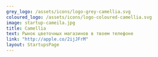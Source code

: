 ```yaml
---
grey_logo: /assets/icons/logo-grey-camellia.svg
coloured_logo: /assets/icons/logo-coloured-camellia.svg
image: startup-cameila.jpg
title: Camellia
text: Рынок цветочных магазинов в твоем телефоне
link: "http://apple.co/2ijJFrM"
layout: StartupsPage
---
```

